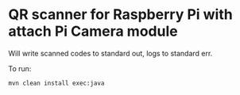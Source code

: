 # QR scanner for Raspberry Pi with attach Pi Camera module

Will write scanned codes to standard out, logs to standard err.

To run:

    mvn clean install exec:java
